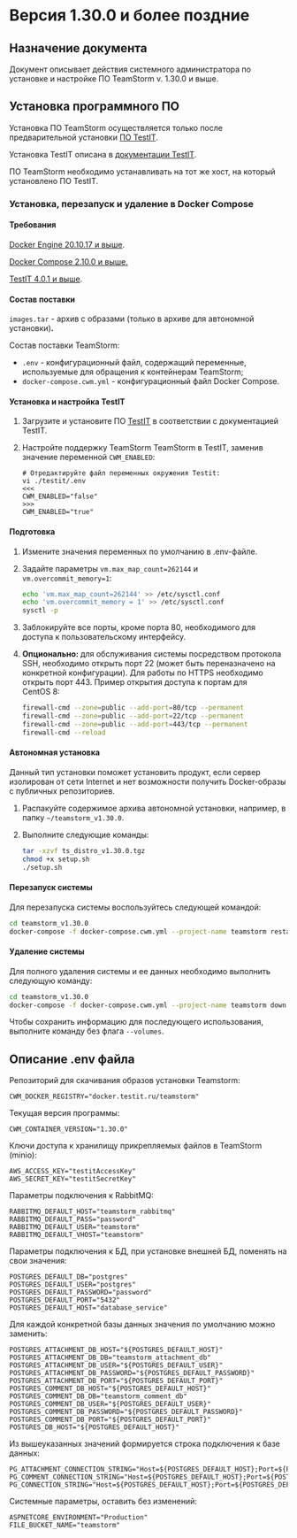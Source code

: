 # Версия 1.30.0 и более поздние

## Назначение документа

Документ описывает действия системного администратора по установке и настройке ПО TeamStorm v. 1.30.0 и выше.

## **Установка программного ПО**

Установка ПО TeamStorm осуществляется только после предварительной установки [ПО TestIT](https://testit.software/versions/).

Установка TestIT описана в [документации TestIT](https://docs.testit.software/installation-guide/).

ПО TeamStorm необходимо устанавливать на тот же хост, на который установлено ПО TestIT.

### Установка, перезапуск и удаление в Docker Compose

#### **Требования**

​[Docker Engine 20.10.17 и выше](https://docs.docker.com/engine).

[Docker Compose 2.10.0 и выше.](https://docs.docker.com/compose)

[TestIT 4.0.1 и выше](https://testit.software/versions/).

#### **Состав поставки**

`images.tar` - архив с образами (только в архиве для автономной установки)**.**

Состав поставки TeamStorm:

* `.env` - конфигурационный файл, содержащий переменные, используемые для обращения к контейнерам TeamStorm;
* `docker-compose.cwm.yml` - конфигурационный файл Docker Compose.

#### **Установка и настройка TestIT**

1. Загрузите и установите ПО [TestIT](https://testit.software/versions/) в соответствии с документацией TestIT.
2. Настройте поддержку TeamStorm  TeamStorm в TestIT, заменив значение переменной `CWM_ENABLED`:

    ```
    # Отредактируйте файл переменных окружения Testit:
    vi ./testit/.env
    <<<
    CWM_ENABLED="false"
    >>>
    CWM_ENABLED="true"

    ```

#### **Подготовка**

1. Измените значения переменных по умолчанию в .env-файле.
2.  Задайте параметры `vm.max_map_count=262144` и `vm.overcommit_memory=1`:

    ```bash
    echo 'vm.max_map_count=262144' >> /etc/sysctl.conf
    echo 'vm.overcommit_memory = 1' >> /etc/sysctl.conf
    sysctl -p
    ```
3. Заблокируйте все порты, кроме порта 80, необходимого для доступа к пользовательскому интерфейсу.
4.  **Опционально:** для обслуживания системы посредством протокола SSH, необходимо открыть порт 22 (может быть переназначено на конкретной конфигурации). Для работы по HTTPS необходимо открыть порт 443. Пример открытия доступа к портам для \
    CentOS 8:

    ```bash
    firewall-cmd --zone=public --add-port=80/tcp --permanent
    firewall-cmd --zone=public --add-port=22/tcp --permanent
    firewall-cmd --zone=public --add-port=443/tcp --permanent
    firewall-cmd --reload
    ```

#### **Автономная установка**

Данный тип установки поможет установить продукт, если сервер изолирован от сети Internet и нет возможности получить Docker-образы с публичных репозиториев.

1. Распакуйте содержимое архива автономной установки, например, в папку `~/teamstorm_v1.30.0`.
2. Выполните следующие команды:

    ```bash
    tar -xzvf ts_distro_v1.30.0.tgz
    chmod +x setup.sh
    ./setup.sh
    ```

#### **Перезапуск системы**

Для перезапуска системы воспользуйтесь следующей командой:

```bash
cd teamstorm_v1.30.0
docker-compose -f docker-compose.cwm.yml --project-name teamstorm restart --timeout 120
```

#### Удаление системы

Для полного удаления системы и ее данных необходимо выполнить следующую команду:

```bash
cd teamstorm_v1.30.0
docker-compose -f docker-compose.cwm.yml --project-name teamstorm down --volumes --timeout 120
```

Чтобы сохранить информацию для последующего использования, выполните команду без флага `--volumes`.

## Описание .env файла

Репозиторий для скачивания образов установки Teamstorm:

```shell
CWM_DOCKER_REGISTRY="docker.testit.ru/teamstorm"
```

Текущая версия программы:

```shell
CWM_CONTAINER_VERSION="1.30.0"
```

Ключи доступа к хранилищу прикрепляемых файлов в TeamStorm (minio):

```shell
AWS_ACCESS_KEY="testitAccessKey"
AWS_SECRET_KEY="testitSecretKey"
```

Параметры подключения к RabbitMQ:

```shell
RABBITMQ_DEFAULT_HOST="teamstorm_rabbitmq"
RABBITMQ_DEFAULT_PASS="password"
RABBITMQ_DEFAULT_USER="teamstorm"
RABBITMQ_DEFAULT_VHOST="teamstorm"
```

Параметры подключения к БД, при установке внешней БД, поменять на свои значения:

```shell
POSTGRES_DEFAULT_DB="postgres"
POSTGRES_DEFAULT_USER="postgres"
POSTGRES_DEFAULT_PASSWORD="password"
POSTGRES_DEFAULT_PORT="5432"
POSTGRES_DEFAULT_HOST="database_service"
```

Для каждой конкретной базы данных значения по умолчанию можно заменить:

```shell
POSTGRES_ATTACHMENT_DB_HOST="${POSTGRES_DEFAULT_HOST}"
POSTGRES_ATTACHMENT_DB_DB="teamstorm_attachment_db"
POSTGRES_ATTACHMENT_DB_USER="${POSTGRES_DEFAULT_USER}"
POSTGRES_ATTACHMENT_DB_PASSWORD="${POSTGRES_DEFAULT_PASSWORD}"
POSTGRES_ATTACHMENT_DB_PORT="${POSTGRES_DEFAULT_PORT}"
POSTGRES_COMMENT_DB_HOST="${POSTGRES_DEFAULT_HOST}"
POSTGRES_COMMENT_DB_DB="teamstorm_comment_db"
POSTGRES_COMMENT_DB_USER="${POSTGRES_DEFAULT_USER}"
POSTGRES_COMMENT_DB_PASSWORD="${POSTGRES_DEFAULT_PASSWORD}"
POSTGRES_COMMENT_DB_PORT="${POSTGRES_DEFAULT_PORT}"
POSTGRES_DB_HOST="${POSTGRES_DEFAULT_HOST}"
```

Из вышеуказанных значений формируется строка подключения к базе данных:

```shell
PG_ATTACHMENT_CONNECTION_STRING="Host=${POSTGRES_DEFAULT_HOST};Port=${POSTGRES_DEFAULT_PORT};Database=teamstorm_attachment_db;Username=${POSTGRES_ATTACHMENT_DB_USER};Password=${POSTGRES_ATTACHMENT_DB_PASSWORD};"
PG_COMMENT_CONNECTION_STRING="Host=${POSTGRES_DEFAULT_HOST};Port=${POSTGRES_DEFAULT_PORT};Database=teamstorm_comment_db;Username=${POSTGRES_COMMENT_DB_USER};Password=${POSTGRES_COMMENT_DB_PASSWORD};"
PG_CONNECTION_STRING="Host=${POSTGRES_DEFAULT_HOST};Port=${POSTGRES_DEFAULT_PORT};Database=teamstormdb;Username=${POSTGRES_DB_USER};Password=${POSTGRES_DB_PASSWORD};Pooling=true"

```

Системные параметры, оставить без изменений:

```shell
ASPNETCORE_ENVIRONMENT="Production"
FILE_BUCKET_NAME="teamstorm"
```
